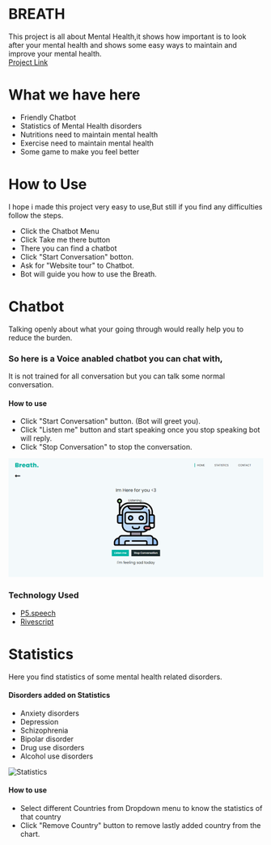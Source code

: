

# BREATH

This project is all about Mental Health,it shows how important is to look after your mental health
and shows some easy ways to maintain and improve your mental health. \
[Project Link](https://ashiqingit.github.io/breath/)


# What we have here

* Friendly Chatbot
* Statistics of Mental Health disorders
* Nutritions need to maintain mental health
* Exercise need to maintain mental health
* Some game to make you feel better


# How to Use

I hope i made this project very easy to use,But still if you find any difficulties follow the steps.

* Click the Chatbot Menu 
* Click Take me there button
* There you can find a chatbot
* Click "Start Conversation" botton.
* Ask for "Website tour" to Chatbot.
* Bot will guide you how to use the Breath.






# Chatbot

Talking openly about what your going through would really help you to reduce the burden. 

### So here is a Voice anabled chatbot you can chat with, 
It is not trained for all conversation but you can talk some normal conversation.


#### How to use

* Click "Start Conversation" button. (Bot will greet you).
* Click "Listen me" button and start speaking once you stop speaking bot will reply.
* Click "Stop Conversation" to stop the conversation.


![ChatBot Image](https://github.com/ashiqInGit/breath/blob/gh-pages/Images/images_for_readme/chatBotImg.PNG?raw=true)


### Technology Used

* [P5.speech](https://idmnyu.github.io/p5.js-speech/)
* [Rivescript](https://www.rivescript.com/)




# Statistics

Here you find statistics of some mental health related disorders.


#### Disorders added on Statistics

* Anxiety disorders
* Depression
* Schizophrenia
* Bipolar disorder
* Drug use disorders
* Alcohol use disorders


![Statistics](https://github.com/[username]/[reponame]/blob/[branch]/image.jpg?raw=true)

#### How to use

* Select different Countries from Dropdown menu to know the statistics of that country
* Click "Remove Country" button to remove lastly added country from the chart.












